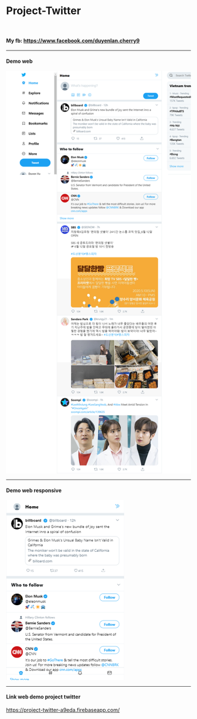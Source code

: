 # Project-Twitter

    
<br>
<h4>My fb: <span><a href="https://www.facebook.com/duyenlan.cherry9">https://www.facebook.com/duyenlan.cherry9</a></span></h4>
<hr>
<h4>Demo web</h4>
<img width="570px" src="https://github.com/1660144/Project-Twitter/blob/master/public/images/demo-web.png">
<hr>
<h4>Demo web responsive</h4>
<img src="https://github.com/1660144/Project-Twitter/blob/master/public/images/demo-web-responsive.png">
<hr>
<h4>Link web demo project twitter</h4>
<a href="https://project-twitter-a9eda.firebaseapp.com/">https://project-twitter-a9eda.firebaseapp.com/</a>
<br>



